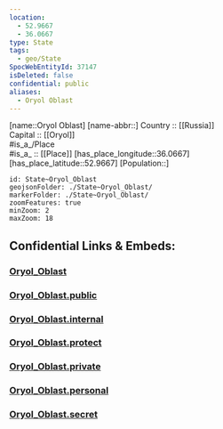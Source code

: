 ```yaml
---
location:
  - 52.9667
  - 36.0667
type: State
tags:
  - geo/State
SpocWebEntityId: 37147
isDeleted: false
confidential: public
aliases:
  - Oryol Oblast
---
```

[name::Oryol Oblast] 
[name-abbr::] 
Country :: [[Russia]]  
Capital :: [[Oryol]]  
#is_a_/Place  
#is_a_ :: [[Place]] 
[has_place_longitude::36.0667] 
[has_place_latitude::52.9667] 
[Population::] 



```leaflet
id: State~Oryol_Oblast
geojsonFolder: ./State~Oryol_Oblast/
markerFolder: ./State~Oryol_Oblast/
zoomFeatures: true 
minZoom: 2 
maxZoom: 18
```


## Confidential Links & Embeds: 

### [Oryol_Oblast](/_Standards/Earth/Continent/Europe/Europe~East/Russia/Russia~Central/Oryol_Oblast.md) 

### [Oryol_Oblast.public](/_public/Earth/Continent/Europe/Europe~East/Russia/Russia~Central/Oryol_Oblast.public.md) 

### [Oryol_Oblast.internal](/_internal/Earth/Continent/Europe/Europe~East/Russia/Russia~Central/Oryol_Oblast.internal.md) 

### [Oryol_Oblast.protect](/_protect/Earth/Continent/Europe/Europe~East/Russia/Russia~Central/Oryol_Oblast.protect.md) 

### [Oryol_Oblast.private](/_private/Earth/Continent/Europe/Europe~East/Russia/Russia~Central/Oryol_Oblast.private.md) 

### [Oryol_Oblast.personal](/_personal/Earth/Continent/Europe/Europe~East/Russia/Russia~Central/Oryol_Oblast.personal.md) 

### [Oryol_Oblast.secret](/_secret/Earth/Continent/Europe/Europe~East/Russia/Russia~Central/Oryol_Oblast.secret.md)

